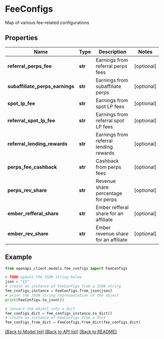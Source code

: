 # FeeConfigs

Map of various fee-related configurations

## Properties

Name | Type | Description | Notes
------------ | ------------- | ------------- | -------------
**referral_perps_fee** | **str** | Earnings from referral perps fees | [optional] 
**subaffiliate_perps_earnings** | **str** | Earnings from subaffiliate perps | [optional] 
**spot_lp_fee** | **str** | Earnings from spot LP fees | [optional] 
**referral_spot_lp_fee** | **str** | Earnings from referral spot LP fees | [optional] 
**referral_lending_rewards** | **str** | Earnings from referral lending rewards | [optional] 
**perps_fee_cashback** | **str** | Cashback from perps fees | [optional] 
**perps_rev_share** | **str** | Revenue share percentage for perps | [optional] 
**ember_refferal_share** | **str** | Ember refferal share for an affiliate | [optional] 
**ember_rev_share** | **str** | Ember revenue share for an affiliate | [optional] 

## Example

```python
from openapi_client.models.fee_configs import FeeConfigs

# TODO update the JSON string below
json = "{}"
# create an instance of FeeConfigs from a JSON string
fee_configs_instance = FeeConfigs.from_json(json)
# print the JSON string representation of the object
print(FeeConfigs.to_json())

# convert the object into a dict
fee_configs_dict = fee_configs_instance.to_dict()
# create an instance of FeeConfigs from a dict
fee_configs_from_dict = FeeConfigs.from_dict(fee_configs_dict)
```
[[Back to Model list]](../README.md#documentation-for-models) [[Back to API list]](../README.md#documentation-for-api-endpoints) [[Back to README]](../README.md)


